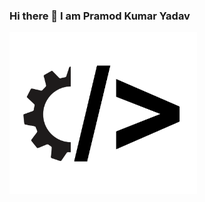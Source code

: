### Hi there 👋 I am Pramod Kumar Yadav
<img src="https://raw.githubusercontent.com/iampramodyadav/iampramodyadav/54fbdaaa69373c5e0c0a3bfc63695763253b4556/mech-code.svg" width="300">
